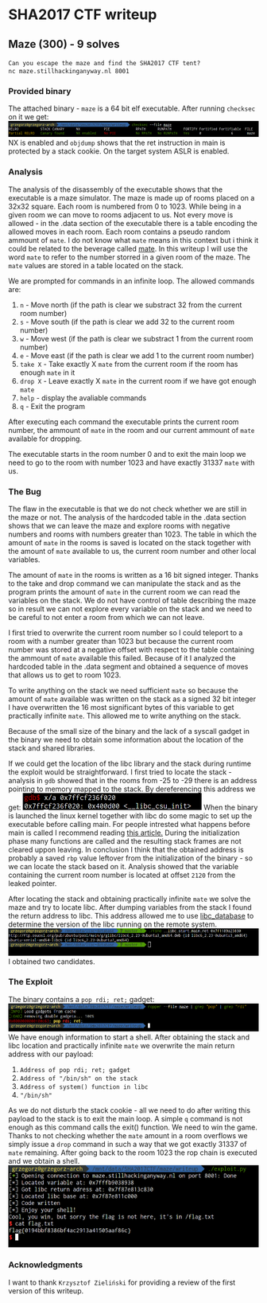 # SHA2017 CTF writeup
## Maze (300) - 9 solves

```
Can you escape the maze and find the SHA2017 CTF tent?
nc maze.stillhackinganyway.nl 8001
```

### Provided binary
The attached binary - `maze` is a 64 bit elf executable. After running `checksec` on it we get:
![alttext](checksec.png "Checksec")
NX is enabled and `objdump` shows that the ret instruction in main is protected by a stack cookie. On the target system ASLR is enabled.

### Analysis
The analysis of the disassembly of the executable shows that the executable is a maze simulator. The maze is made up of rooms placed on a 32x32 square. Each room is numbered from 0 to 1023. While being in a given room we can move to rooms adjacent to us. Not every move is allowed - in the .data section of the executable there is a table encoding the allowed moves in each room. Each room contains a pseudo random ammount of `mate`. I do not know what `mate` means in this context but i think it could be related to the beverage called [mate](https%3A%2F%2Fen.wikipedia.org%2Fwiki%2FMate_%28beverage%29). In this writeup I will use the word `mate` to refer to the number storred in a given room of the maze. The `mate` values are stored in a table located on the stack.

We are prompted for commands in an infinite loop. The allowed commands are:
1. `n` - Move north (if the path is clear we substract 32 from the current room number)
2. `s` - Move south (if the path is clear we add 32 to the current room number)
3. `w` - Move west (if the path is clear we substract 1 from the current room number)
4. `e` - Move east (if the path is clear we add 1 to the current room number)
5. `take X` - Take exactly X `mate` from the current room if the room has enough `mate` in it
6. `drop X` - Leave exactly X `mate` in the current room if we have got enough `mate`
7. `help` - display the avaliable commands
8. `q` - Exit the program

After executing each command the executable prints the current room number, the ammount of `mate` in the room and our current ammount of `mate` available for dropping.

 The executable starts in the room number 0 and to exit the main loop we need to go to the room with number 1023 and have exactly 31337 `mate` with us.

 ### The Bug
The flaw in the executable is that we do not check whether we are still in the maze or not. The analysis of the hardcoded table in the .data section shows that we can leave the maze and explore rooms with negative numbers and rooms with numbers greater than 1023. The table in which the amount of `mate` in the rooms is saved is located on the stack together with the amount of `mate` available to us, the current room number and other local variables.

The amount of `mate` in the rooms is written as a 16 bit signed integer. Thanks to the take and drop command we can manipulate the stack and as the program prints the amount of `mate` in the current room we can read the variables on the stack. We do not have control of table describing the maze so in result we can not explore every variable on the stack and we need to be careful to not enter a room from which we can not leave.

I first tried to overwrite the current room number so I could teleport to a room with a number greater than 1023 but because the current room number was stored at a negative offset with respect to the table containing the ammount of `mate` available this failed. Because of it I analyzed the hardcoded table in the .data segment and obtained a sequence of moves that allows us to get to room 1023.

To write anything on the stack we need sufficient `mate` so because the amount of `mate` available was written on the stack as a signed 32 bit integer I have overwritten the 16 most significant bytes of this variable to get practically infinite `mate`. This allowed me to write anything on the stack.

Because of the small size of the binary and the lack of a syscall gadget in the binary we need to obtain some information about the location of the stack and shared libraries.

If we could get the location of the libc library and the stack during runtime the exploit would be straightforward. I first tried to locate the stack - analysis in `gdb` showed that in the rooms from -25 to -29 there is an address pointing to memory mapped to the stack. By dereferencing this address we get:
![alttext](dereferencing.png "Dereferencing")
When the binary is launched the linux kernel together with libc do some magic to set up the executable before calling main. For people intrested what happens before main is called I recommend reading [this article.](http://dbp-consulting.com/tutorials/debugging/linuxProgramStartup.html) During the initialization phase many functions are called and the resulting stack frames are not cleared uppon leaving. In conclusion I think that the obtained address is probably a saved `rbp` value leftover from the initialization of the binary - so we can locate the stack based on it. Analysis showed that the variable containing the current room number is located at offset `2120` from the leaked pointer.

After locating the stack and obtaining practically infinite `mate` we solve the maze and try to locate libc. After dumping variables from the stack I found the return address to libc. This address allowed me to use [libc_database](https://github.com/niklasb/libc-database) to determine the version of the libc running on the remote system.
![alttext](libc.png "libc")
I obtained two candidates.

### The Exploit
The binary contains a `pop rdi; ret;` gadget:
![alttext](gadget.png "gadget")
We have enough information to start a shell. After obtaining the stack and libc location and practically infinite `mate` we overwrite the main return address with our payload:
1. `Address of pop rdi; ret; gadget`
2. `Address of "/bin/sh" on the stack`
3. `Address of system() function in libc`
4.  `"/bin/sh"`

As we do not disturb the stack cookie - all we need to do after writing this payload to the stack is to exit the main loop. A simple `q` command is not enough as this command calls the exit() function. We need to win the game. Thanks to not checking whether the `mate` amount in a room overflows we simply issue a `drop` command in such a way that we got exactly 31337 of `mate` remaining. After going back to the room 1023 the rop chain is executed and we obtain a shell.
![alttext](shell.png "shell")

### Acknowledgments
I want to thank `Krzysztof Zieliński` for providing a review of the first version of this writeup.
